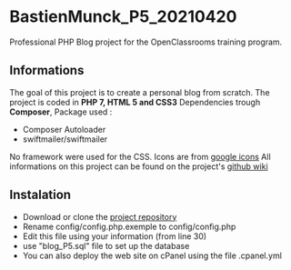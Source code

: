 # BastienMunck_P5_20210420
Professional PHP Blog project for the OpenClassrooms training program.

## Informations
The goal of this project is to create a personal blog from scratch.
The project is coded in **PHP 7, HTML 5 and CSS3**
Dependencies trough **Composer**, 
Package used :
* Composer Autoloader
* swiftmailer/swiftmailer

No framework were used for the CSS. Icons are from [google icons](https://fonts.google.com/icons)
All informations on this project can be found on the project's [github wiki](https://github.com/iBast/BastienMunck_P5_20210420/wiki)

## Instalation
* Download or clone the [project repository](https://github.com/iBast/BastienMunck_P5_20210420)
* Rename config/config.php.exemple to config/config.php
* Edit this file using your information (from line 30)
* use "blog_P5.sql" file to set up the database
* You can also deploy the web site on cPanel using the file .cpanel.yml